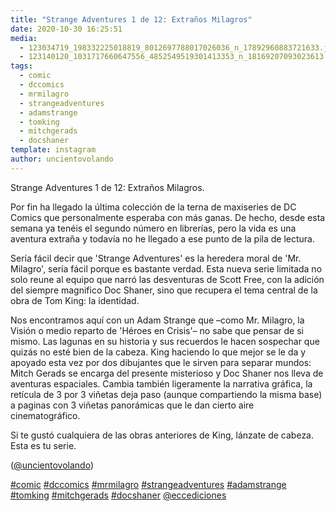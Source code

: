 ```yaml
---
title: "Strange Adventures 1 de 12: Extraños Milagros"
date: 2020-10-30 16:25:51
media: 
  - 123034719_198332225018819_8012697788017026036_n_17892960883721633.jpg
  - 123140120_1031717660647556_4852549519301413353_n_18169207093023613.jpg
tags: 
  - comic
  - dccomics
  - mrmilagro
  - strangeadventures
  - adamstrange
  - tomking
  - mitchgerads
  - docshaner
template: instagram
author: uncientovolando
---
```


Strange Adventures 1 de 12: Extraños Milagros.

Por fin ha llegado la última colección de la terna de maxiseries de DC Comics que personalmente esperaba con más ganas. De hecho, desde esta semana ya tenéis el segundo número en librerías, pero la vida es una aventura extraña y todavía no he llegado a ese punto de la pila de lectura.

Sería fácil decir que 'Strange Adventures' es la heredera moral de 'Mr. Milagro', sería fácil porque es bastante verdad. Esta nueva serie limitada no solo reune al equipo que narró las desventuras de Scott Free, con la adición del siempre magnifico Doc Shaner, sino que recupera el tema central de la obra de Tom King: la identidad.

Nos encontramos aquí con un Adam Strange que –como Mr. Milagro, la Visión o medio reparto de 'Héroes en Crisis'– no sabe que pensar de si mismo. Las lagunas en su historia y sus recuerdos le hacen sospechar que quizás no esté bien de la cabeza. King haciendo lo que mejor se le da y apoyado esta vez por dos dibujantes que le sirven para separar mundos: Mitch Gerads se encarga del presente misterioso y Doc Shaner nos lleva de aventuras espaciales. Cambia también ligeramente la narrativa gráfica, la retícula de 3 por 3 viñetas deja paso (aunque compartiendo la misma base) a paginas con 3 viñetas panorámicas que le dan cierto aire cinematográfico.

Si te gustó cualquiera de las obras anteriores de King, lánzate de cabeza. Esta es tu serie.

([@uncientovolando](https://instagram.com/uncientovolando))

[#comic](/tags/comic) [#dccomics](/tags/dccomics) [#mrmilagro](/tags/mrmilagro) [#strangeadventures](/tags/strangeadventures) [#adamstrange](/tags/adamstrange) [#tomking](/tags/tomking) [#mitchgerads](/tags/mitchgerads) [#docshaner](/tags/docshaner) [@eccediciones](https://instagram.com/eccediciones)
